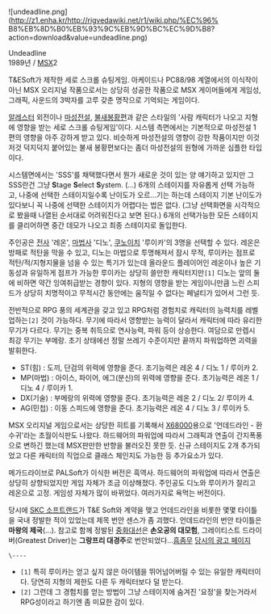 ![undeadline.png](http://z1.enha.kr/http://rigvedawiki.net/r1/wiki.php/%EC%96%
B8%EB%8D%B0%EB%93%9C%EB%9D%BC%EC%9D%B8?action=download&value=undeadline.png)

Undeadline  
1989년 / [MSX](MSX.md)2

T&ESoft가 제작한 세로 스크롤 슈팅게임. 아케이드나 PC88/98 계열에서의 이식작이 아닌 MSX 오리지널 작품으로서는 상당히 성공한
작품으로 MSX 게이머들에게 게임성, 그래픽, 사운드의 3박자를 고루 갖춘 명작으로 기억되는 게임이다.

[알레스터](%EC%95%8C%EB%A0%88%EC%8A%A4%ED%84%B0.md) 외전이나
[마성전설](%EB%A7%88%EC%84%B1%EC%A0%84%EC%84%A4.md), [불새봉황편](%EB%B6%88%EC%83%88%20%EB%B4%89%ED%99%A9%ED%8E%B8.md)과 같은 스타일의 '사람 캐릭터가
나오고 지형에 영향을 받는 세로 스크롤 슈팅게임'이다. 시스템 측면에서는 기본적으로 마성전설 1편의 영향을 아주 강하게 받고 있다. 비슷하게
마성전설의 영향이 강한 작품이지만 이것저것 덕지덕지 붙어있는 불새 봉황편보다는 좀더 마성전설의 원형에 가까운 심플한 타입이다.

시스템면에서는 'SSS'를 채택했다면서 뭔가 새로운 것이 있는 양 얘기하고 있지만 그 SSS란건 그냥 **S**tage **S**elect
**S**ystem. (...) 6개의 스테이지를 자유롭게 선택 가능하고, 나중에 선택한 스테이지일수록 난이도가 오르...기는 하는데
스테이지 기본 난이도가 있다보니 꼭 나중에 선택한 스테이지가 어렵다는 법은 없다. (그냥 선택화면을 시각적으로 봤을때 나열된 순서대로
어려워진다고 보면 된다.) 6개의 선택가능한 모든 스테이지를 클리어하면 중간 데모가 나오고 최종 스테이지로 돌입한다.

주인공은 [전사](%EC%A0%84%EC%82%AC.md) '레온',
[마법사](%EB%A7%88%EB%B2%95%EC%82%AC.md) '디노',
[쿠노이치](%EC%BF%A0%EB%85%B8%EC%9D%B4%EC%B9%98.md) '루이카'의 3명을 선택할 수 있다. 레온은
방패로 적탄을 막을 수 있고, 디노는 마법으로 투명해져서 잠시 무적, 루이카는 점프로 적탄/적/지형지물을 넘을 수 있는 특기가 있는데
올라운드 플레이어인 레온이나 높은 기동성과 유일하게 점프가 가능한 루이카는 상당히 쓸만한 캐릭터지만`[1]` 디노는 앞의 둘에 비하면 약간
잉여취급받는 경향이 있다. 지형의 영향을 받는 게임이니만큼 느린 스피드가 상당히 치명적이고 무적시간 동안에는 움직일 수 없다는 페널티가
있어서 그런 듯.

전반적으로 RPG 풍의 세계관을 갖고 있고 RPG처럼 경험치로 캐릭터의 능력치를 레벨업하는`[2]` 것이 가능하다. 무기에 따라서 영향받는
능력이 달라서 캐릭터에 따라 유리한 무기가 다르다. 무기는 중복 취득으로 연사능력, 파워 등이 상승한다. 여담으로 만렙시 최강 무기는
부메랑. 초기 상태에선 정말 쓰레기 수준이지만 끝까지 파워업하면 괴력을 발휘한다.

  * ST(힘) : 도끼, 단검의 위력에 영향을 준다. 초기능력은 레온 4 / 디노 1 / 루이카 2.
  * MP(마법) : 아이스, 파이어, 에그(분신)의 위력에 영향을 준다. 초기능력은 레온 1 / 디노 4 / 루이카 1.
  * DX(기술) : 부메랑의 위력에 영향을 준다. 초기능력은 레온 2 / 디노 2/ 루이카 4.
  * AG(민첩) : 이동 스피드에 영향을 준다. 초기능력은 레온 4 / 디노 3 / 루이카 5.  

MSX 오리지널 게임으로서는 상당한 히트를 기록해서 [X68000](X68000.md)용으로 '언데드라인 - 환수귀'라는 초월이식판도
나왔다. 하드웨어의 파워업에 따라서 그래픽과 연출이 간지폭풍으로 변하긴 했는데 MSX판만한 반향을 불러오진 못한 듯. 신규 스테이지도 2개
추가되었고 다른 캐릭터의 직업으로 클래스 체인지도 가능한 등 추가요소가 있다.

메가드라이브로 PALSoft가 이식한 버전은 흑역사. 하드웨어의 파워업에 따라서 연출은 상당히 상향되었지만 게임 자체가 조금 이상해졌다.
주인공도 디노와 루이카가 잘리고 레온으로 고정. 게임성 자체가 많이 바뀌었다. 여러가지로 욕먹는 버전이다.

당시에 [SKC 소프트랜드](SK.md)가 T&E Soft와 계약을 맺고 언데드라인을 비롯한 몇몇 타이틀을 국내 정발한 적이 있었는데
제목 번안 센스가 좀 괴했다. 언데드라인의 번안 타이틀은 **마왕의 제국**(...). 참고로 함께 정발된
[중화대선](%EC%A4%91%ED%99%94%EB%8C%80%EC%84%A0.md)은 **손오공의 대모험**, 그레이티스트
드라이버(Greatest Driver)는 **그랑프리 대경주**로
번안되었다...[흠좀무](%ED%9D%A0%EC%A2%80%EB%AC%B4.md) [당시의 광고
페이지](http://blog.naver.com/realleague/70095976455)

`\----`

  * `[1]` 특히 루이카는 얻고 싶지 않은 아이템을 뛰어넘어버릴 수 있는 유일한 캐릭터이다. 당연히 지형의 제한도 다른 두 캐릭터보다 덜 받는다.
  * `[2]` 그런데 그 경험치를 얻는 방법이 그냥 스테이지에 숨겨진 '요정'을 찾는거라서 RPG성이라고 하기엔 좀 미묘한 감이 있다.

